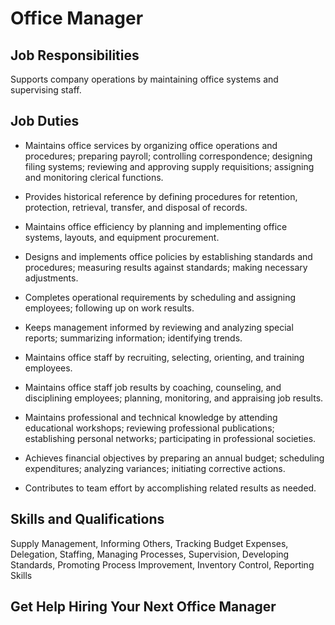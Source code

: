 # Office Manager

## Job Responsibilities

Supports company operations by maintaining office systems and supervising staff.

## Job Duties

* Maintains office services by organizing office operations and procedures; preparing payroll; controlling correspondence; designing filing systems; reviewing and approving supply requisitions; assigning and monitoring clerical functions.

* Provides historical reference by defining procedures for retention, protection, retrieval, transfer, and disposal of records.

* Maintains office efficiency by planning and implementing office systems, layouts, and equipment procurement.

* Designs and implements office policies by establishing standards and procedures; measuring results against standards; making necessary adjustments.

* Completes operational requirements by scheduling and assigning employees; following up on work results.

* Keeps management informed by reviewing and analyzing special reports; summarizing information; identifying trends.

* Maintains office staff by recruiting, selecting, orienting, and training employees.

* Maintains office staff job results by coaching, counseling, and disciplining employees; planning, monitoring, and appraising job results.

* Maintains professional and technical knowledge by attending educational workshops; reviewing professional publications; establishing personal networks; participating in professional societies.

* Achieves financial objectives by preparing an annual budget; scheduling expenditures; analyzing variances; initiating corrective actions.

* Contributes to team effort by accomplishing related results as needed.

## Skills and Qualifications

Supply Management, Informing Others, Tracking Budget Expenses, Delegation, Staffing, Managing Processes, Supervision, Developing Standards, Promoting Process Improvement, Inventory Control, Reporting Skills

## Get Help Hiring Your Next Office Manager

